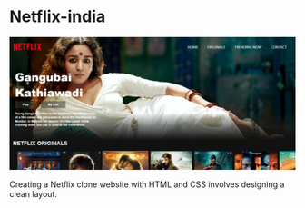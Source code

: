 # Netflix-india
![Alt text](Demo.png)

Creating a Netflix clone website with HTML and CSS involves designing a clean layout.
